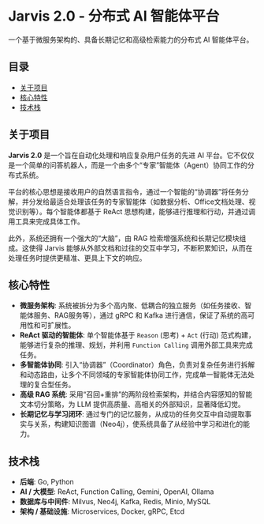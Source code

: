 # Jarvis 2.0 - 分布式 AI 智能体平台

一个基于微服务架构的、具备长期记忆和高级检索能力的分布式 AI 智能体平台。

## 目录
- [关于项目](#关于项目)
- [核心特性](#核心特性)
- [技术栈](#技术栈)

## 关于项目

**Jarvis 2.0** 是一个旨在自动化处理和响应复杂用户任务的先进 AI 平台。它不仅仅是一个简单的问答机器人，而是一个由多个“专家”智能体（Agent）协同工作的分布式系统。

平台的核心思想是接收用户的自然语言指令，通过一个智能的“协调器”将任务分解，并分发给最适合处理该任务的专家智能体（如数据分析、Office文档处理、视觉识别等）。每个智能体都基于 ReAct 思想构建，能够进行推理和行动，并通过调用工具来完成具体工作。

此外，系统还拥有一个强大的“大脑”，由 RAG 检索增强系统和长期记忆模块组成。这使得 Jarvis 能够从外部文档和过往的交互中学习，不断积累知识，从而在处理任务时提供更精准、更具上下文的响应。

## 核心特性

- **微服务架构**: 系统被拆分为多个高内聚、低耦合的独立服务（如任务接收、智能体服务、RAG服务等），通过 gRPC 和 Kafka 进行通信，保证了系统的高可用性和可扩展性。
- **ReAct 驱动的智能体**: 单个智能体基于 `Reason` (思考) + `Act` (行动) 范式构建，能够进行复杂的推理、规划，并利用 `Function Calling` 调用外部工具来完成任务。
- **多智能体协同**: 引入“协调器”（Coordinator）角色，负责对复杂任务进行拆解和动态路由，让多个不同领域的专家智能体协同工作，完成单一智能体无法处理的复合型任务。
- **高级 RAG 系统**: 采用“召回+重排”的两阶段检索架构，并结合内容感知的智能文本切分策略，为 LLM 提供高质量、高相关的外部知识，显著降低幻觉。
- **长期记忆与学习闭环**: 通过专门的记忆服务，从成功的任务交互中自动提取事实与关系，构建知识图谱（Neo4j），使系统具备了从经验中学习和进化的能力。


## 技术栈

- **后端**: Go, Python
- **AI / 大模型**: ReAct, Function Calling, Gemini, OpenAI, Ollama
- **数据库与中间件**: Milvus, Neo4j, Kafka, Redis, Minio, MySQL
- **架构 / 基础设施**: Microservices, Docker, gRPC, Etcd







